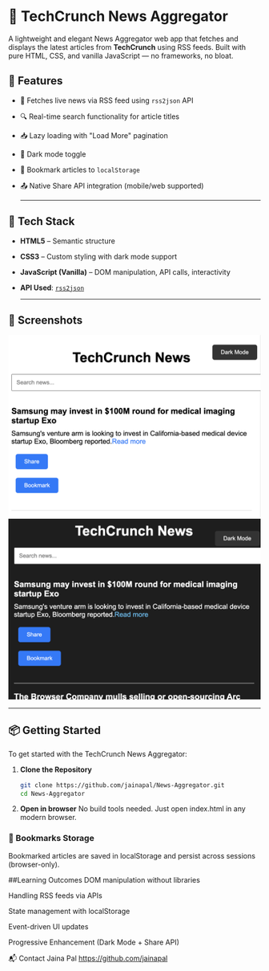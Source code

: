# 📰 TechCrunch News Aggregator

A lightweight and elegant News Aggregator web app that fetches and displays the latest articles from **TechCrunch** using RSS feeds. Built with pure HTML, CSS, and vanilla JavaScript — no frameworks, no bloat.

## 🚀 Features

- 📡 Fetches live news via RSS feed using `rss2json` API
- 🔍 Real-time search functionality for article titles
- 📥 Lazy loading with "Load More" pagination
- 🌙 Dark mode toggle
- 🔖 Bookmark articles to `localStorage`
- 📤 Native Share API integration (mobile/web supported)

   ---

## 🧰 Tech Stack

- **HTML5** – Semantic structure
- **CSS3** – Custom styling with dark mode support
- **JavaScript (Vanilla)** – DOM manipulation, API calls, interactivity
- **API Used**: [`rss2json`](https://rss2json.com)

  ---

## 📸 Screenshots

![Light Mode](./screenshots/light-mode.png)
![Dark Mode](./screenshots/dark-mode.png)

 ---

## 📦 Getting Started

To get started with the TechCrunch News Aggregator:

1. **Clone the Repository**
   ```bash
   git clone https://github.com/jainapal/News-Aggregator.git
   cd News-Aggregator
   
2. **Open in browser**
No build tools needed. Just open index.html in any modern browser.


### 💾 Bookmarks Storage
Bookmarked articles are saved in localStorage and persist across sessions (browser-only).


##Learning Outcomes
DOM manipulation without libraries

Handling RSS feeds via APIs

State management with localStorage

Event-driven UI updates

Progressive Enhancement (Dark Mode + Share API)

📬 Contact
Jaina Pal
https://github.com/jainapal
